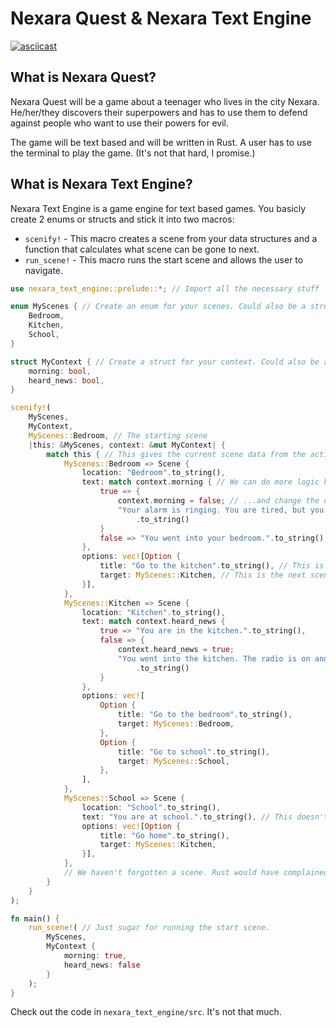 # Nexara Quest & Nexara Text Engine

[![asciicast](https://asciinema.org/a/j97MRngAlp1TuQPJ34y9gDwl1.svg)](https://asciinema.org/a/j97MRngAlp1TuQPJ34y9gDwl1)

## What is Nexara Quest?

Nexara Quest will be a game about a teenager who lives in the city Nexara. He/her/they discovers their superpowers and has to use them to defend against people who want to use their powers for evil.

The game will be text based and will be written in Rust. A user has to use the terminal to play the game. (It's not that hard, I promise.)

## What is Nexara Text Engine?

Nexara Text Engine is a game engine for text based games. You basicly create 2 enums or structs and stick it into two macros:

- `scenify!` - This macro creates a scene from your data structures and a function that calculates what scene can be gone to next.
- `run_scene!` - This macro runs the start scene and allows the user to navigate.

```rust
use nexara_text_engine::prelude::*; // Import all the necessary stuff

enum MyScenes { // Create an enum for your scenes. Could also be a struct.
    Bedroom,
    Kitchen,
    School,
}

struct MyContext { // Create a struct for your context. Could also be an enum.
    morning: bool,
    heard_news: bool,
}

scenify!(
    MyScenes,
    MyContext,
    MyScenes::Bedroom, // The starting scene
    |this: &MyScenes, context: &mut MyContext| {
        match this { // This gives the current scene data from the active scene and context.
            MyScenes::Bedroom => Scene {
                location: "Bedroom".to_string(),
                text: match context.morning { // We can do more logic here...
                    true => {
                        context.morning = false; // ...and change the context.
                        "Your alarm is ringing. You are tired, but you have to go to school."
                            .to_string()
                    }
                    false => "You went into your bedroom.".to_string(),
                },
                options: vec![Option {
                    title: "Go to the kitchen".to_string(), // This is the text that is shown to the user.
                    target: MyScenes::Kitchen, // This is the next scene.
                }],
            },
            MyScenes::Kitchen => Scene {
                location: "Kitchen".to_string(),
                text: match context.heard_news {
                    true => "You are in the kitchen.".to_string(),
                    false => {
                        context.heard_news = true;
                        "You went into the kitchen. The radio is on and you hear the news."
                            .to_string()
                    }
                },
                options: vec![
                    Option {
                        title: "Go to the bedroom".to_string(),
                        target: MyScenes::Bedroom,
                    },
                    Option {
                        title: "Go to school".to_string(),
                        target: MyScenes::School,
                    },
                ],
            },
            MyScenes::School => Scene {
                location: "School".to_string(),
                text: "You are at school.".to_string(), // This doesn't need to be logic. A simple string is fine.
                options: vec![Option {
                    title: "Go home".to_string(),
                    target: MyScenes::Kitchen,
                }],
            },
            // We haven't forgotten a scene. Rust would have complained if we did.
        }
    }
);

fn main() {
    run_scene!( // Just sugar for running the start scene.
        MyScenes,
        MyContext {
            morning: true,
            heard_news: false
        }
    );
}
```

Check out the code in `nexara_text_engine/src`. It's not that much.
